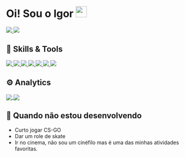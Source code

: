 <h1>
Oi! Sou o Igor <img src="https://emojis.slackmojis.com/emojis/images/1531849430/4246/blob-sunglasses.gif?1531849430" width="30"/> </h1> 


<a href="https://twitter.com/igor_wessel">
  <img src="https://img.shields.io/badge/twitter-1DA1F2?&style=for-the-badge&logo=twitter&logoColor=white">
</a>
<a href="https://www.linkedin.com/in/igor-wessel/">
  <img src="https://img.shields.io/badge/linkedin-0A66C2?&style=for-the-badge&logo=linkedin&logoColor=white">
</a>


## 🔧 Skills & Tools
<a href="https://www.typescriptlang.org/">
    <img src="https://img.shields.io/badge/typescript-3178C6?&style=for-the-badge&logo=typescript&logoColor=white">
</a>
<a href="https://html.com/">
    <img src="https://img.shields.io/badge/HTML-E34F26?style=for-the-badge&logo=HTML5&logoColor=white">
</a>
<a href="https://www.w3schools.com/css/">
    <img src="https://img.shields.io/badge/CSS-1572B6?style=for-the-badge&logo=CSS3&logoColor=white">
</a>
<a href="https://www.javascript.com/">
    <img src="https://img.shields.io/badge/JavaScript-323330?style=for-the-badge&logo=javascript&logoColor=F7DF1E">
</a>
<a href="https://nodejs.org/en/">
    <img src="https://img.shields.io/badge/NODE.JS-339933?style=for-the-badge&logo=Node.js&logoColor=white">
</a>
<a href="https://git-scm.com/">
    <img src="https://img.shields.io/badge/git-F05032?&style=for-the-badge&logo=git&logoColor=white">
</a>
<a href="https://reactjs.org/">
    <img src="https://img.shields.io/badge/react-61DAFB?&style=for-the-badge&logo=react&logoColor=121212">
</a>

## ⚙️ Analytics 

<a href="https://github.com/igorwessel/igorwessel">
  <img align="center" src="https://github-readme-stats.vercel.app/api/top-langs/?username=igorwessel&theme=dark&langs_count=3&layout=compact&count_private=true" />
</a>

<a href="https://github.com/igorwessel/igorwessel">
  <img align="center" src="https://github-readme-stats.vercel.app/api/?username=igorwessel&theme=dark&count_private=true&show_icons=true" />
</a>

## 🚀 Quando não estou desenvolvendo

- Curto jogar CS-GO
- Dar um role de skate
- Ir no cinema, não sou um cinéfilo mas é uma das minhas atividades favoritas.
